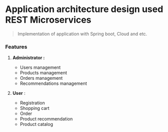 # Application architecture design used REST Microservices

> Implementation of application with Spring boot, Cloud and etc.                

### Features

1. **Administrator :**

   - Users management
   - Products management
   - Orders management
   - Recommendations management
   

2. **User** :

   - Registration
   - Shopping cart 
   - Order
   - Product recommendation 
   - Product catalog
   
